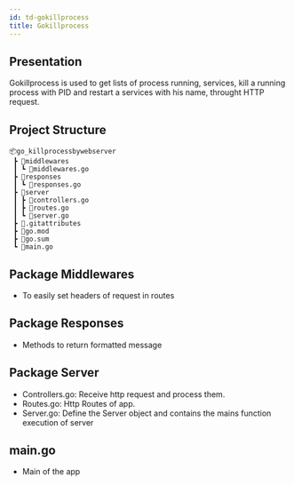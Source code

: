 ```yaml
---
id: td-gokillprocess
title: Gokillprocess
---
```


## Presentation

Gokillprocess is used to get lists of process running, services, kill a running process with PID and restart a services with his name, throught HTTP request.

## Project Structure

```
📦go_killprocessbywebserver
 ┣ 📂middlewares
 ┃ ┗ 📜middlewares.go
 ┣ 📂responses
 ┃ ┗ 📜responses.go
 ┣ 📂server
 ┃ ┣ 📜controllers.go
 ┃ ┣ 📜routes.go
 ┃ ┗ 📜server.go
 ┣ 📜.gitattributes
 ┣ 📜go.mod
 ┣ 📜go.sum
 ┗ 📜main.go
```

## Package Middlewares

- To easily set headers of request in routes

## Package Responses

- Methods to return formatted message

## Package Server

- Controllers.go: Receive http request and process them.
- Routes.go: Http Routes of app.
- Server.go: Define the Server object and contains the mains function execution of server

## main.go

- Main of the app
